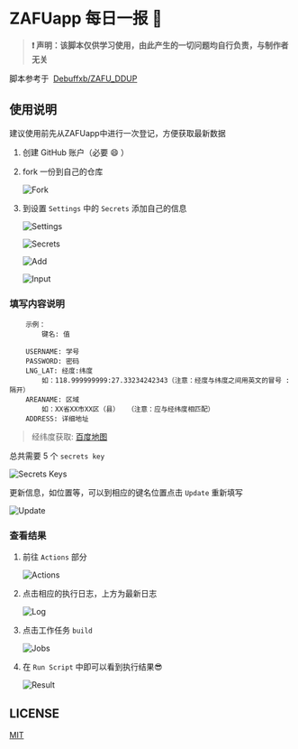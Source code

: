 # ZAFUapp 每日一报 :rocket:

>**:exclamation: 声明：该脚本仅供学习使用，由此产生的一切问题均自行负责，与制作者无关**

脚本参考于&nbsp;&nbsp;[Debuffxb/ZAFU_DDUP](https://github.com/Debuffxb/ZAFU_DDUP)

## 使用说明

建议使用前先从ZAFUapp中进行一次登记，方便获取最新数据

1. 创建 GitHub 账户（必要 :smile: ）
2. fork 一份到自己的仓库

    ![Fork](./img/step0.png)

3. 到设置 `Settings` 中的 `Secrets` 添加自己的信息

    ![Settings](img/step1.png)

    ![Secrets](img/step2.png)

    ![Add](img/step3.png)

    ![Input](img/step4.png)

### 填写内容说明

```
    示例：
        键名: 值

    USERNAME: 学号
    PASSWORD: 密码
    LNG_LAT: 经度:纬度
        如：118.999999999:27.33234242343（注意：经度与纬度之间用英文的冒号 : 隔开）
    AREANAME: 区域
        如：XX省XX市XX区（县）  （注意：应与经纬度相匹配）
    ADDRESS: 详细地址
```

> 经纬度获取: [百度地图](https://api.map.baidu.com/lbsapi/getpoint/index.html)

总共需要 5 个 `secrets key`

![Secrets Keys](img/info.png)

更新信息，如位置等，可以到相应的键名位置点击 `Update` 重新填写

![Update](img/step5.png)

### 查看结果

1. 前往 `Actions` 部分

    ![Actions](img/step6.png)

2. 点击相应的执行日志，上方为最新日志

    ![Log](img/step7.png)

3. 点击工作任务 `build`

    ![Jobs](img/step8.png)

4. 在 `Run Script` 中即可以看到执行结果:sunglasses:

    ![Result](img/step9.png)

## LICENSE

[MIT](https://opensource.org/licenses/MIT)